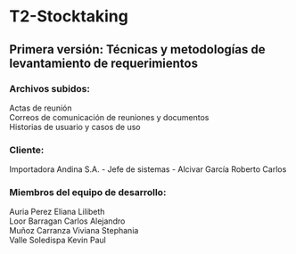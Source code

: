 # T2-Stocktaking  

## Primera versión: Técnicas y metodologías de levantamiento de requerimientos  
### Archivos subidos:  
Actas de reunión  
Correos de comunicación de reuniones y documentos  
Historias de usuario y casos de uso  


### Cliente:

Importadora Andina S.A. - Jefe de sistemas - Alcivar García Roberto Carlos  


### Miembros del equipo de desarrollo:  

Auria Perez Eliana Lilibeth  
Loor Barragan Carlos Alejandro  
Muñoz Carranza Viviana Stephania  
Valle Soledispa Kevin Paul
